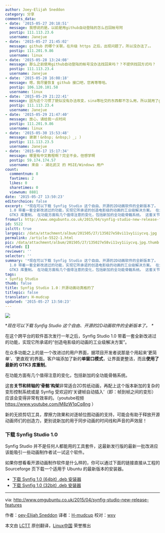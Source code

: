 ```yaml
---
author: Joey-Elijah Sneddon
category: 分享
comments_data:
- date: '2015-05-27 20:18:51'
  message: 我想说的是。以前是用github自动登陆的怎么召回帐号阿
  postip: 111.113.23.6
  username: Janejue
- date: '2015-05-27 21:45:02'
  message: github 的哪个关联，在升级 https 之后，出现问题了。所以没办法了。。
  postip: 111.201.9.86
  username: linux
- date: '2015-05-28 13:24:08'
  message: 那么之前使用github自动登陆的帐号没办法找回来吗？？不提供找回方式吗？
  postip: 111.113.23.4
  username: Janejue
- date: '2015-05-28 16:08:18'
  message: 嗯，我尽量恢复 github 接口吧，您再等等哈。
  postip: 106.120.101.58
  username: linux
- date: '2015-05-29 21:22:41'
  message: 因为这个习惯了貌似没有办法改变，sina等社交的东西都不怎么用，所以就用了github了
  postip: 111.113.23.4
  username: Janejue
- date: '2015-05-29 21:47:40'
  message: 放心，请给我一点时间
  postip: 111.201.9.86
  username: linux
- date: '2015-05-30 15:53:48'
  message: 谢谢！&nbsp; &nbsp;）_; )
  postip: 111.113.23.5
  username: Janejue
- date: '2015-06-17 15:17:34'
  message: 哪里有中文教程啊？完全不会，但想学啊
  postip: 59.174.174.57
  username: 来自 - 湖北武汉 的 MSIE/Windows 用户
count:
  commentnum: 8
  favtimes: 2
  likes: 0
  sharetimes: 0
  viewnum: 8881
date: '2015-05-27 13:50:23'
editorchoice: false
excerpt: '*现在可以下载 Synfig Studio 这个自由、开源的2D动画软件的全新版本了。 * 在这个跨平台的软件首次发行一年之后，Synfig Studio
  1.0 带着一套全新改进过的功能，实现它所承诺的创造电影级的动画的工业级解决方案。 在众多功能之上的是一个改进过的用户界面，据项目开发者说那是个用起来更简单、更直观的界面。客户端添加了新的单窗口模式，让界面更整洁，而且使用了最新的
  GTK3 库重制。 在功能方面有几个值得注意的变化，包括新加的全功能骨骼系统。 这套关节和转轴的骨骼构架非常适合2D剪纸动画，再配上这个版本新加的复杂的变形控制系'
fromurl: http://www.omgubuntu.co.uk/2015/04/synfig-studio-new-release-features
id: 5522
islctt: true
largepic: /data/attachment/album/201505/27/135027e58vi11vy1iiycvq.jpg
permalink: /article-5522-1.html
pic: /data/attachment/album/201505/27/135027e58vi11vy1iiycvq.jpg.thumb.jpg
related: []
reviewer: ''
selector: ''
summary: '*现在可以下载 Synfig Studio 这个自由、开源的2D动画软件的全新版本了。 * 在这个跨平台的软件首次发行一年之后，Synfig Studio
  1.0 带着一套全新改进过的功能，实现它所承诺的创造电影级的动画的工业级解决方案。 在众多功能之上的是一个改进过的用户界面，据项目开发者说那是个用起来更简单、更直观的界面。客户端添加了新的单窗口模式，让界面更整洁，而且使用了最新的
  GTK3 库重制。 在功能方面有几个值得注意的变化，包括新加的全功能骨骼系统。 这套关节和转轴的骨骼构架非常适合2D剪纸动画，再配上这个版本新加的复杂的变形控制系'
tags:
- Synfig Studio
thumb: false
title: Synfig Studio 1.0：开源动画动真格的了
titlepic: false
translator: H-mudcup
updated: '2015-05-27 13:50:23'
---
```


![](/data/attachment/album/201505/27/135027e58vi11vy1iiycvq.jpg)


\**现在可以下载 Synfig Studio 这个自由、开源的2D动画软件的全新版本了。 \**


在这个跨平台的软件首次发行一年之后，Synfig Studio 1.0 带着一套全新改进过的功能，实现它所承诺的“创造电影级的动画的工业级解决方案”。


在众多功能之上的是一个改进过的用户界面，据项目开发者说那是个用起来‘更简单’、‘更直观’的界面。客户端添加了新的**单窗口模式**，让界面更整洁，而且**使用了最新的 GTK3 库重制**。


在功能方面有几个值得注意的变化，包括新加的全功能骨骼系统。


这套**关节和转轴的‘骨骼’构架**非常适合2D剪纸动画，再配上这个版本新加的复杂的变形控制系统或是 Synfig 受欢迎的‘关键帧自动插入’（即：帧到帧之间的变形）应该会变得非常有效率的。（youtube视频 <https://www.youtube.com/M8zW1qCq8ng> ）


新的无损剪切工具，摩擦力效果和对逐帧位图动画的支持，可能会有助于释放开源动画师们的创造力，更别说新加的用于同步动画的时间线和声音的声效层！


### 下载 Synfig Studio 1.0


Synfig Studio 并不是任何人都能用的工具套件，这最新发行版的最新一批改进应该能吸引一些动画制作者试一试这个软件。


如果你想看看开源动画制作软件是什么样的，你可以通过下面的链接直接从工程的 Sourceforge 页下载一个适用于 Ubuntu 的最新版本的安装器。


* [下载 Synfig 1.0 (64bit) .deb 安装器](http://sourceforge.net/projects/synfig/files/releases/1.0/linux/synfigstudio_1.0_amd64.deb/download)
* [下载 Synfig 1.0 (32bit) .deb 安装器](http://sourceforge.net/projects/synfig/files/releases/1.0/linux/synfigstudio_1.0_x86.deb/download)




---


via: <http://www.omgubuntu.co.uk/2015/04/synfig-studio-new-release-features>


作者：[oey-Elijah Sneddon](https://plus.google.com/117485690627814051450/?rel=author) 译者：[H-mudcup](https://github.com/H-mudcup) 校对：[wxy](https://github.com/wxy)


本文由 [LCTT](https://github.com/LCTT/TranslateProject) 原创翻译，[Linux中国](http://linux.cn/) 荣誉推出